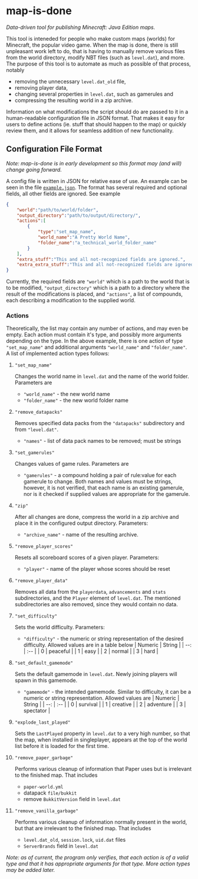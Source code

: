 # map-is-done
*Data-driven tool for publishing Minecraft: Java Edition maps.*

This tool is inteneded for people who make custom maps (worlds) for
Minecraft, the popular video game. When the map is done, there is still 
unpleasant work left to do, that is having to manually remove various files
from the world directory, modify NBT files (such as `level.dat`), and more.
The purpose of this tool is to automate as much as possible of that process,
notably
- removing the unnecessary `level.dat_old` file,
- removing player data,
- changing several properties in `level.dat`, such as gamerules and
- compressing the resulting world in a zip archive.

Information on what modifications the script should do are passed to it in
a human-readable configuration file in JSON format. That makes it easy for
users to define actions (ie. stuff that should happen to the map) or quickly
review them, and it allows for seamless addition of new functionality.

## Configuration File Format

*Note: map-is-done is in early development so this format may (and will)
change going forward.*

A config file is written in JSON for relative ease of use. An example can
be seen in the file [`example.json`](examples/example.json). The format has
several required and optional fields, all other fields are ignored. See example

```json
{
    "world":"path/to/world/folder",
    "output_directory":"path/to/output/directory/",
    "actions":[
        {
            "type":"set_map_name",
            "world_name":"A Pretty World Name",
            "folder_name":"a_technical_world_folder_name"
        }
    ],
    "extra_stuff":"This and all not-recognized fields are ignored.",
    "extra_extra_stuff":"This and all not-recognized fields are ignored."
}
```

Currently, the required fields are `"world"` which is a path to the world
that is to be modified, `"output_directory"` which is a path to a directory
where the result of the modifications is placed, and `"actions"`, a list
of compounds, each describing a modification to the supplied world.

### Actions
Theoretically, the list may contain any number of actions, and may even be
empty. Each action must contain it's type, and possibly more arguments
depending on the type. In the above example, there is one action of type
`"set_map_name"` and additional arguments `"world_name"` and `"folder_name"`.
A list of implemented action types follows:

1. `"set_map_name"`

    Changes the world name in `level.dat` and the name of the world folder.
    Parameters are
    - `"world_name"` - the new world name
    - `"folder_name"` - the new world folder name

2. `"remove_datapacks"`

    Removes specified data packs from the `"datapacks"` subdirectory and from
    `"level.dat"`.
    - `"names"` - list of data pack names to be removed; must be strings

3. `"set_gamerules"`

    Changes values of game rules. Parameters are
    - `"gamerules"` - a compound holding a pair of rule:value for each gamerule
      to change. Both names and values must be strings, however, it is not
      verified, that each name is an existing gamerule, nor is it checked if
      supplied values are appropriate for the gamerule.

4. `"zip"`

    After all changes are done, compress the world in a zip archive and place it
    in the configured output directory. Parameters:
    - `"archive_name"` - name of the resulting archive.

5. `"remove_player_scores"`

    Resets all scoreboard scores of a given player. Parameters:
    - `"player"` - name of the player whose scores should be reset

6. `"remove_player_data"`

    Removes all data from the `playerdata`, `advancements` and `stats`
    subdirectories, and the `Player` element of `level.dat`. The mentioned
    subdirectories are also removed, since they would contain no data.

7. `"set_difficulty"`

    Sets the world difficulty. Parameters:
    - `"difficulty"` - the numeric or string representation of the desired
      difficulty. Allowed values are in a table below
      | Numeric | String   |
      |     --: | :--      |
      |       0 | peaceful |
      |       1 | easy     |
      |       2 | normal   |
      |       3 | hard     |

8. `"set_default_gamemode"`

    Sets the default gamemode in `level.dat`. Newly joining players will spawn
    in this gamemode.
    - `"gamemode"` - the intended gamemode. Similar to difficulty, it can be a numeric
      or string representation. Allowed values are
      | Numeric | String    |
      |     --: | :--       |
      |       0 | survival  |
      |       1 | creative  |
      |       2 | adventure |
      |       3 | spectator |

9. `"explode_last_played"`

    Sets the `LastPlayed` property in `level.dat` to a very high number, so that
    the map, when installed in singleplayer, appears at the top of the world list
    before it is loaded for the first time.

10. `"remove_paper_garbage"`

    Performs various cleanup of information that Paper uses but is irrelevant
    to the finished map. That includes
    - `paper-world.yml`
    - datapack `file/bukkit`
    - remove `BukkitVersion` field in `level.dat`

11. `"remove_vanilla_garbage"`

    Performs various cleanup of information normally present in the world, but
    that are irrelevant to the finished map. That includes
    - `level.dat_old`, `session.lock`, `uid.dat` files
    - `ServerBrands` field in `level.dat`
    
*Note: as of current, the program only verifies, that each action is of a
valid type and that it has appropriate arguments for that type.
More action types may be added later.*
